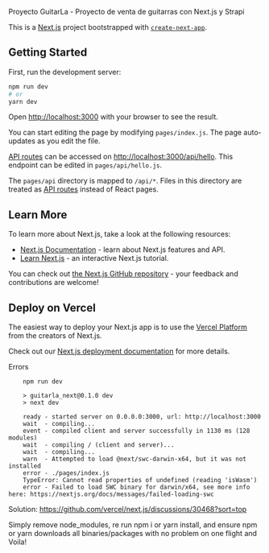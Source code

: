 Proyecto GuitarLa - Proyecto de venta de guitarras con Next.js y Strapi





This is a [Next.js](https://nextjs.org/) project bootstrapped with [`create-next-app`](https://github.com/vercel/next.js/tree/canary/packages/create-next-app).

## Getting Started

First, run the development server:

```bash
npm run dev
# or
yarn dev
```

Open [http://localhost:3000](http://localhost:3000) with your browser to see the result.

You can start editing the page by modifying `pages/index.js`. The page auto-updates as you edit the file.

[API routes](https://nextjs.org/docs/api-routes/introduction) can be accessed on [http://localhost:3000/api/hello](http://localhost:3000/api/hello). This endpoint can be edited in `pages/api/hello.js`.

The `pages/api` directory is mapped to `/api/*`. Files in this directory are treated as [API routes](https://nextjs.org/docs/api-routes/introduction) instead of React pages.

## Learn More

To learn more about Next.js, take a look at the following resources:

- [Next.js Documentation](https://nextjs.org/docs) - learn about Next.js features and API.
- [Learn Next.js](https://nextjs.org/learn) - an interactive Next.js tutorial.

You can check out [the Next.js GitHub repository](https://github.com/vercel/next.js/) - your feedback and contributions are welcome!

## Deploy on Vercel

The easiest way to deploy your Next.js app is to use the [Vercel Platform](https://vercel.com/new?utm_medium=default-template&filter=next.js&utm_source=create-next-app&utm_campaign=create-next-app-readme) from the creators of Next.js.

Check out our [Next.js deployment documentation](https://nextjs.org/docs/deployment) for more details.


Errors

        npm run dev

        > guitarla_next@0.1.0 dev
        > next dev

        ready - started server on 0.0.0.0:3000, url: http://localhost:3000
        wait  - compiling...
        event - compiled client and server successfully in 1130 ms (128 modules)
        wait  - compiling / (client and server)...
        wait  - compiling...
        warn  - Attempted to load @next/swc-darwin-x64, but it was not installed
        error - ./pages/index.js
        TypeError: Cannot read properties of undefined (reading 'isWasm')
        error - Failed to load SWC binary for darwin/x64, see more info here: https://nextjs.org/docs/messages/failed-loading-swc
        
Solution: https://github.com/vercel/next.js/discussions/30468?sort=top

Simply remove node_modules, re run npm i or yarn install, and ensure npm or yarn downloads all binaries/packages with no problem on one flight and Voila!